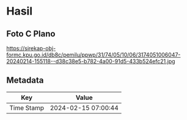 # Hasil

## Foto C Plano

https://sirekap-obj-formc.kpu.go.id/db8c/pemilu/ppwp/31/74/05/10/06/3174051006047-20240214-155118--d38c38e5-b782-4a00-91d5-433b524efc21.jpg


## Metadata

| Key        | Value               |
| ---------- | ------------------- |
| Time Stamp | 2024-02-15 07:00:44 |



